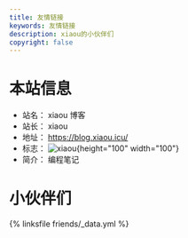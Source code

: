 ```yaml
---
title: 友情链接
keywords: 友情链接
description: xiaou的小伙伴们
copyright: false
---
```


# 本站信息

- 站名： xiaou 博客
- 站长： xiaou
- 地址： https://blog.xiaou.icu/
- 标志： ![xiaou](https://fastly.jsdelivr.net/gh/xiaou66/picture@master/image/1634638777394DF84ABC2C5D87E8EBD63A66A6B6B214B.png){height="100" width="100"}
- 简介： 编程笔记

# 小伙伴们

{% linksfile friends/_data.yml %}
